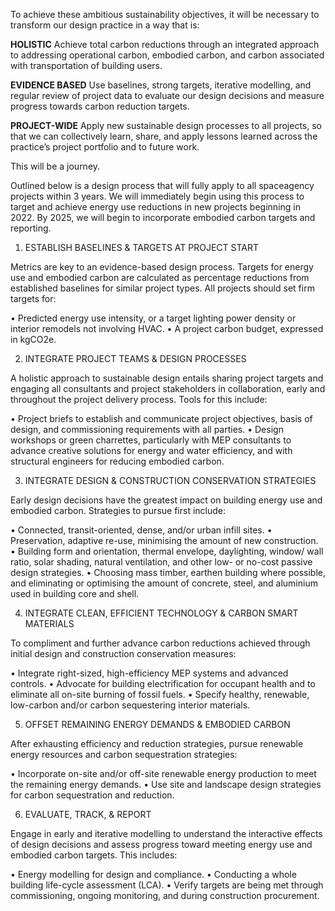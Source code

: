 To achieve these ambitious sustainability objectives, it will be necessary to transform our design practice in a way that is:

**HOLISTIC**
Achieve total carbon reductions through an integrated approach to addressing operational carbon, embodied carbon, and carbon associated with transportation of building users.

**EVIDENCE BASED**
Use baselines, strong targets, iterative modelling, and regular review of project data to evaluate our design decisions and measure progress towards carbon reduction targets.

**PROJECT-WIDE**
Apply new sustainable design processes to all projects, so that we can collectively learn, share, and apply lessons learned across the practice’s project portfolio and to future work.

This will be a journey.  

Outlined below is a design process that will fully apply to all spaceagency projects within 3 years. We will immediately begin using this process to target and achieve energy use reductions in new projects beginning in 2022. By 2025, we will begin to incorporate embodied carbon targets and reporting.

1. ESTABLISH BASELINES & TARGETS AT PROJECT START

Metrics are key to an evidence-based design process. Targets for energy use and embodied carbon are calculated as percentage reductions from established baselines for similar project types. All projects should set firm targets for:

• Predicted energy use intensity, or a target lighting power density or interior remodels not involving HVAC.
• A project carbon budget, expressed in kgCO2e.

2. INTEGRATE PROJECT TEAMS & DESIGN PROCESSES

A holistic approach to sustainable design entails sharing project targets and engaging all consultants and project stakeholders in collaboration, early and throughout the project delivery process. Tools for this include:

• Project briefs to establish and communicate project objectives, basis of design, and commissioning requirements with all parties.
• Design workshops or green charrettes, particularly with MEP consultants to advance creative solutions for energy and water efficiency, and with structural engineers for reducing embodied carbon.

3. INTEGRATE DESIGN & CONSTRUCTION CONSERVATION STRATEGIES

Early design decisions have the greatest impact on building energy use and embodied carbon. Strategies to pursue first include:

• Connected, transit-oriented, dense, and/or urban infill sites.
• Preservation, adaptive re-use, minimising the amount of new construction.
• Building form and orientation, thermal envelope, daylighting, window/ wall ratio, solar shading, natural ventilation, and other low- or no-cost passive design strategies.
• Choosing mass timber, earthen building where possible, and eliminating or optimising the amount of concrete, steel, and aluminium used in building core and shell.

4. INTEGRATE CLEAN, EFFICIENT TECHNOLOGY & CARBON SMART MATERIALS

To compliment and further advance carbon reductions achieved through initial design and construction conservation measures:

• Integrate right-sized, high-efficiency MEP systems and advanced controls.
• Advocate for building electrification for occupant health and to eliminate all on-site burning of fossil fuels.
• Specify healthy, renewable, low-carbon and/or carbon sequestering interior materials.

5. OFFSET REMAINING ENERGY DEMANDS & EMBODIED CARBON

After exhausting efficiency and reduction strategies, pursue renewable energy resources and carbon sequestration strategies:

• Incorporate on-site and/or off-site renewable energy production to meet the remaining energy demands.
• Use site and landscape design strategies for carbon sequestration and reduction.

6. EVALUATE, TRACK, & REPORT

Engage in early and iterative modelling to understand the interactive effects of design decisions and assess progress toward meeting energy use and embodied carbon targets. This includes:

• Energy modelling for design and compliance.
• Conducting a whole building life-cycle assessment (LCA).
• Verify targets are being met through commissioning, ongoing monitoring, and during construction procurement.